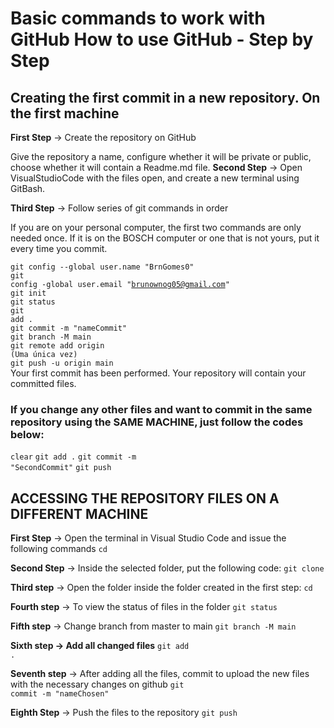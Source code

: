 # Basic commands to work with GitHub How to use GitHub - Step by Step

## Creating the first commit in a new repository. On the first machine

<strong>First Step</strong> → Create the repository on GitHub

Give the repository a name, configure whether it will be private or public, choose whether it will contain a Readme.md file.
<strong>Second Step</strong> → Open VisualStudioCode with the files open, and create a new terminal using GitBash.

<strong>Third Step</strong> → Follow series of git commands in order

If you are on your personal computer, the first two commands are only needed once. If it is on the BOSCH computer or one that is not yours, put it every time you commit.

<code>git config --global user.name "BrnGomes0"</code>
<br>
<code>git config -global user.email "brunownog05@gmail.com"</code>
<br>
<code>git init</code>
<br>
<code>git status</code>
<br>
<code>git add .</code>
<br>
<code>git commit -m "nameCommit" </code>
<br>
<code>git branch -M main</code>
<br>
<code>git remote add origin <link> (Uma única vez)</code>
<br>
<code>git push -u origin main</code>
<br>
Your first commit has been performed. Your repository will contain your committed files. 

### If you change any other files and want to commit in the same repository using the SAME MACHINE, just follow the codes below:

<code>clear</code>
<code>git add .</code>
<code>git commit -m "SecondCommit"</code>
<code>git push</code> 

## ACCESSING THE REPOSITORY FILES ON A DIFFERENT MACHINE

<strong>First Step</strong> → Open the terminal in Visual Studio Code and issue the following commands
<code>cd <nameFile> </code>

<strong>Second Step</strong>  → Inside the selected folder, put the following code:
<code>git clone <LinkRepositoryAlreadyCreated></code>

<strong>Third step</strong> → Open the folder inside the folder created in the first step:
<code>cd <nameFile></code>

<strong>Fourth step</strong> → To view the status of files in the folder
<code>git status</code>

<strong>Fifth step</strong> → Change branch from master to main
<code>git branch -M main</code>

<strong>Sixth step → Add all changed files</strong>
<code>git add .</code>

<strong>Seventh step</strong> → After adding all the files, commit to upload the new files with the necessary changes on github
<code>git commit -m "nameChosen"</code>

<strong>Eighth Step</strong> → Push the files to the repository
<code>git push</code>
